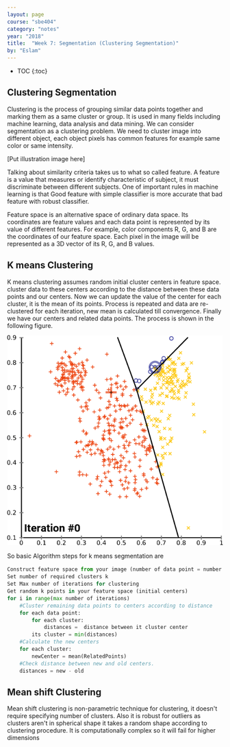 ```yaml
---
layout: page
course: "sbe404"
category: "notes"
year: "2018"
title:  "Week 7: Segmentation (Clustering Segmentation)"
by: "Eslam"
---
```


* TOC
{:toc}

## Clustering Segmentation 

Clustering is the process of grouping similar data points together and marking them as a same cluster or group. It is used in many fields including machine learning, data analysis and data mining. We can consider segmentation as a clustering problem. We need to cluster image into different object, each object pixels has common features for example same color or same intensity. 

[Put illustration image here]

Talking about similarity criteria takes us to what so called feature. A feature is a value that measures or identify characteristic of subject, it must discriminate between different subjects. One of important rules in machine learning is that Good feature with simple classifier is more accurate that bad feature with robust classifier. 

Feature space is an alternative space of ordinary data space. Its coordinates are feature values and each data point is represented by its value of different features. For example, color components R, G, and B are the coordinates of our feature space. Each pixel in the image will be represented as a 3D vector of its R, G, and B values. 
  
## K means Clustering

K means clustering assumes random initial cluster centers in feature space. cluster data to these centers according to the distance between these data points and our centers. Now we can update the value of the center for each cluster, it is the mean of its points. Process is repeated and data are re-clustered for each iteration, new mean is calculated till convergence. Finally we have our centers and related data points. The process is shown in the following figure. 

![](../images/K-means_convergence.gif)

So basic Algorithm steps for k means segmentation are

```python
Construct feature space from your image (number of data point = number of pixels)
Set number of required clusters k 
Set Max number of iterations for clustering
Get random k points in your feature space (initial centers)
for i in range(max number of iterations)
    #Cluster remaining data points to centers according to distance
    for each data point:
        for each cluster:
            distances =  distance between it cluster center
        its cluster = min(distances)
    #Calculate the new centers 
    for each cluster:
        newCenter = mean(RelatedPoints)
    #Check distance between new and old centers.
    distances = new - old 
```

## Mean shift Clustering

Mean shift clustering is non-parametric technique for clustering, it doesn't require specifying number of clusters. Also it is robust for outliers as clusters aren't in spherical shape it takes a random shape according to clustering procedure. It is computationally complex so it will fail for higher dimensions 
